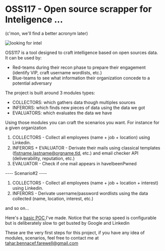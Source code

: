 # OSS117 - Open source scrapper for Inteligence ... 
(c'mon, we'll find a better acronym later)

<img src="https://img.static-smb.be/a/view/q75/w720/h480/2090887/e6c6eddf-3a56-4115-90fd-9d18764c912e-gif.gif" alt="looking for intel"/>

OSS117 is a tool designed to craft intelligence based on open sources data.
It can be used by:
- Red-teams during their recon phase to prepare their engagement (identify VIP, craft username wordlists, etc.)
- Blue-teams to see what information their organization concede to a potential adversary


The project is built around 3 modules types:
- COLLECTORS: which gathers data though multiples sources
- INFERORS: which finds new pieces of data using the data we got
- EVALUATORS: which evaluates the data we have

Using those modules you can craft the scenarios you want. For instance for a given organization

1. COLLECTORS - Collect all employees (name + job + location) using Linkedin. 
2. INFERORS + EVALUATOR - Derivate their mails using classical templates (fistname.lastname@orgname.tld, etc.)
and email checker API (deliverability, reputation, etc.)
3. EVALUATOR - Check if one mail appears in haveIbeenPwned

---- Scenario#2 ----
1. COLLECTORS - Collect all employees (name + job + location + interest) using Linkedin. 
2. INFERORS - Derivate username/password wordlists using the data collected (name, location, interest, etc.)

and so on...


Here's a <a href="https://www.youtube.com/watch?v=elhEocatrdM"> basic POC </a> I've made. 
Notice that the scrap speed is configurable but is deliberately slow to get busted by Google and Linkedin 



These are the very first steps for this project, if you have any idea of modules, scenarios, feel free to contact me at tahar.bennacef.farewell@gmail.com
